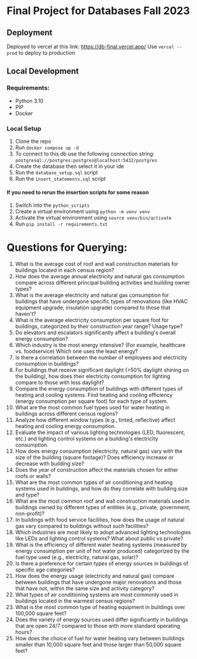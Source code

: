 # Final Project for Databases Fall 2023
## Deployment
Deployed to vercel at this link: https://db-final.vercel.app/
Use `vercel --prod` to deploy to production


## Local Development
### Requirements:
- Python 3.10
- PIP
- Docker

### Local Setup
1. Clone the repo 
2. Run `docker compose up -d`
3. To connect to this db use the following connection string: `postgresql://postgres:postgres@localhost:5432/postgres`
4. Create the database then select it in your ide  
5. Run the `database_setup.sql` script
6. Run the `insert_statements.sql` script

#### If you need to rerun the insertion scripts for some reason 
1. Switch into the `python_scripts`
2. Create a virtual environment using `python -m venv venv`
3. Activate the virtual environment using `source venv/bin/activate`
4. Run `pip install -r requirements.txt`




# Questions for Querying:
1. What is the average cost of roof and wall construction materials for buildings located in each census region?
2. How does the average annual electricity and natural gas consumption compare across different principal building activities and building owner types?
3. What is the average electricity and natural gas consumption for buildings that have undergone specific types of renovations (like HVAC equipment upgrade, insulation upgrade) compared to those that haven't?
4. What is the average electricity consumption per square foot for buildings, categorized by their construction year range? Usage type?
5. Do elevators and escalators significantly affect a building's overall energy consumption?
6. Which industry is the most energy intensive? (For example, healthcare vs. foodservice) Which one uses the least energy?
7. Is there a correlation between the number of employees and electricity consumption in buildings?
8. For buildings that receive significant daylight (>50% daylight shining on the building), how does their electricity consumption for lighting compare to those with less daylight?
9. Compare the energy consumption of buildings with different types of heating and cooling systems. Find heating and cooling efficiency (energy consumption per square foot) for each type of system.
10. What are the most common fuel types used for water heating in buildings across different census regions?
11. Analyze how different window types (e.g., tinted, reflective) affect heating and cooling energy consumption.
12. Evaluate the impact of various lighting technologies (LED, fluorescent, etc.) and lighting control systems on a building's electricity consumption.
13. How does energy consumption (electricity, natural gas) vary with the size of the building (square footage)? Does efficiency increase or decrease with building size?
14. Does the year of construction affect the materials chosen for either roofs or walls?
15. What are the most common types of air conditioning and heating systems used in buildings, and how do they correlate with building size and type?
16. What are the most common roof and wall construction materials used in buildings owned by different types of entities (e.g., private, government, non-profit)?
17. In buildings with food service facilities, how does the usage of natural gas vary compared to buildings without such facilities?
18. Which industries are most likely to adopt advanced lighting technologies like LEDs and lighting control systems? What about public vs private?
19. What is the efficiency of different water heating systems (measured by energy consumption per unit of hot water produced) categorized by the fuel type used (e.g., electricity, natural gas, solar)?
20. Is there a preference for certain types of energy sources in buildings of specific age categories?
21. How does the energy usage (electricity and natural gas) compare between buildings that have undergone major renovations and those that have not, within the same size and activity category?
22. What types of air conditioning systems are most commonly used in buildings located in the warmest census regions?
23. What is the most common type of heating equipment in buildings over 100,000 square feet?
24. Does the variety of energy sources used differ significantly in buildings that are open 24/7 compared to those with more standard operating hours?
25. How does the choice of fuel for water heating vary between buildings smaller than 10,000 square feet and those larger than 50,000 square feet?